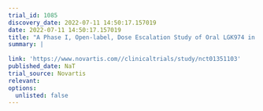 ```yaml
---
trial_id: 1085
discovery_date: 2022-07-11 14:50:17.157019
date: 2022-07-11 14:50:17.157019
title: "A Phase I, Open-label, Dose Escalation Study of Oral LGK974 in Patients With Malignancies Dependent on Wnt Ligands"
summary: |
  
link: 'https://www.novartis.com//clinicaltrials/study/nct01351103'
published_date: NaT
trial_source: Novartis
relevant: 
options:
  unlisted: false
---
```

